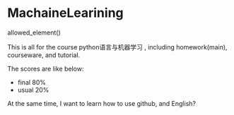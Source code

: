 # MachaineLearining

allowed_element(<link rel="shortcut icon" type="image/x-icon" href="icon.jpg">)

This is all for the course python语言与机器学习 , including homework(main), courseware, and tutorial.

The scores are like below:

- final 80%
- usual 20%

At the same time, I want to learn how to use github, and English?

